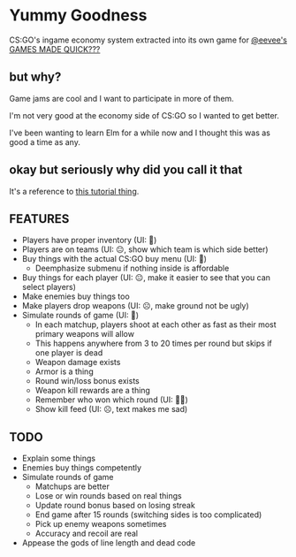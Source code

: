 # Yummy Goodness
CS:GO's ingame economy system extracted into its own game for [@eevee's GAMES MADE QUICK???](https://itch.io/jam/games-made-quick)

## but why?
Game jams are cool and I want to participate in more of them.

I'm not very good at the economy side of CS:GO so I wanted to get better.

I've been wanting to learn Elm for a while now and I thought this was as good a time as any.

## okay but seriously why did you call it that
It's a reference to [this tutorial thing](https://youtu.be/DpXtRbggpQM?t=4m40s).

## FEATURES

- Players have proper inventory (UI: 🙂)
- Players are on teams (UI: 😐, show which team is which side better)
- Buy things with the actual CS:GO buy menu (UI: 🙂)
    - Deemphasize submenu if nothing inside is affordable
- Buy things for each player (UI: 😐, make it easier to see that you can select players)
- Make enemies buy things too
- Make players drop weapons (UI: ☹️, make ground not be ugly)
- Simulate rounds of game (UI: 🙂)
    - In each matchup, players shoot at each other as fast as their most primary weapons will allow
    - This happens anywhere from 3 to 20 times per round but skips if one player is dead
    - Weapon damage exists
    - Armor is a thing
    - Round win/loss bonus exists
    - Weapon kill rewards are a thing
    - Remember who won which round (UI: 🙂🙂)
    - Show kill feed (UI: ☹️, text makes me sad)

## TODO

- Explain some things
- Enemies buy things competently
- Simulate rounds of game
    - Matchups are better
    - Lose or win rounds based on real things
    - Update round bonus based on losing streak
    - End game after 15 rounds (switching sides is too complicated)
    - Pick up enemy weapons sometimes
    - Accuracy and recoil are real
- Appease the gods of line length and dead code
